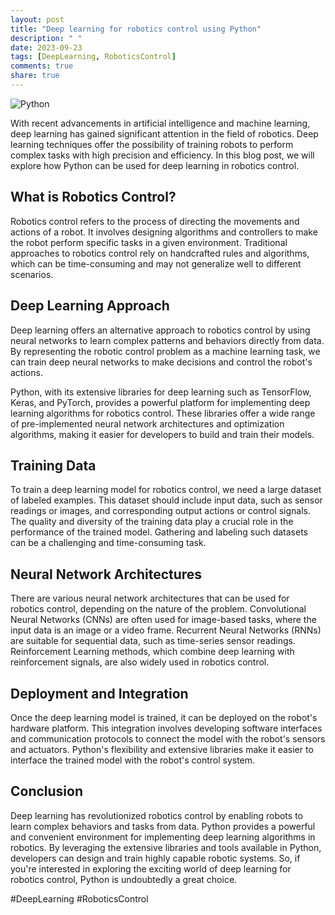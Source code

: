 ```yaml
---
layout: post
title: "Deep learning for robotics control using Python"
description: " "
date: 2023-09-23
tags: [DeepLearning, RoboticsControl]
comments: true
share: true
---
```


![Python](https://cdn.iconscout.com/icon/free/png-256/python-1-504498.png)

With recent advancements in artificial intelligence and machine learning, deep learning has gained significant attention in the field of robotics. Deep learning techniques offer the possibility of training robots to perform complex tasks with high precision and efficiency. In this blog post, we will explore how Python can be used for deep learning in robotics control.

## What is Robotics Control?

Robotics control refers to the process of directing the movements and actions of a robot. It involves designing algorithms and controllers to make the robot perform specific tasks in a given environment. Traditional approaches to robotics control rely on handcrafted rules and algorithms, which can be time-consuming and may not generalize well to different scenarios.

## Deep Learning Approach

Deep learning offers an alternative approach to robotics control by using neural networks to learn complex patterns and behaviors directly from data. By representing the robotic control problem as a machine learning task, we can train deep neural networks to make decisions and control the robot's actions.

Python, with its extensive libraries for deep learning such as TensorFlow, Keras, and PyTorch, provides a powerful platform for implementing deep learning algorithms for robotics control. These libraries offer a wide range of pre-implemented neural network architectures and optimization algorithms, making it easier for developers to build and train their models.

## Training Data

To train a deep learning model for robotics control, we need a large dataset of labeled examples. This dataset should include input data, such as sensor readings or images, and corresponding output actions or control signals. The quality and diversity of the training data play a crucial role in the performance of the trained model. Gathering and labeling such datasets can be a challenging and time-consuming task.

## Neural Network Architectures

There are various neural network architectures that can be used for robotics control, depending on the nature of the problem. Convolutional Neural Networks (CNNs) are often used for image-based tasks, where the input data is an image or a video frame. Recurrent Neural Networks (RNNs) are suitable for sequential data, such as time-series sensor readings. Reinforcement Learning methods, which combine deep learning with reinforcement signals, are also widely used in robotics control.

## Deployment and Integration

Once the deep learning model is trained, it can be deployed on the robot's hardware platform. This integration involves developing software interfaces and communication protocols to connect the model with the robot's sensors and actuators. Python's flexibility and extensive libraries make it easier to interface the trained model with the robot's control system.

## Conclusion

Deep learning has revolutionized robotics control by enabling robots to learn complex behaviors and tasks from data. Python provides a powerful and convenient environment for implementing deep learning algorithms in robotics. By leveraging the extensive libraries and tools available in Python, developers can design and train highly capable robotic systems. So, if you're interested in exploring the exciting world of deep learning for robotics control, Python is undoubtedly a great choice.

#DeepLearning #RoboticsControl